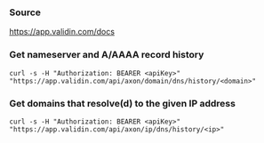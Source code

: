 ### Source
https://app.validin.com/docs

### Get nameserver and A/AAAA record history
```
curl -s -H "Authorization: BEARER <apiKey>" "https://app.validin.com/api/axon/domain/dns/history/<domain>"
```

### Get domains that resolve(d) to the given IP address
```
curl -s -H "Authorization: BEARER <apiKey>" "https://app.validin.com/api/axon/ip/dns/history/<ip>"
```

